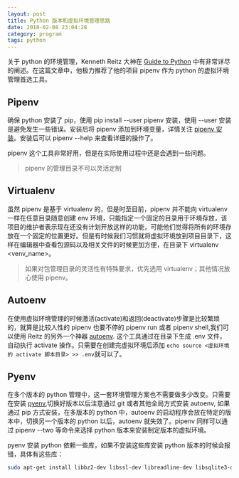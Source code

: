 ```yaml
---
layout: post
title: Python 版本和虚拟环境管理思路
date: 2018-02-08 23:04:28
category: program
tags: python
---
```


关于 python 的环境管理，Kenneth Reitz 大神在 [Guide to Python](http://pythonguidecn.readthedocs.io/zh/latest/dev/virtualenvs.html) 中有非常详尽的阐述。在这篇文章中，他极力推荐了他的项目 pipenv 作为 python 的虚拟环境管理首选工具。
<!--more-->
## Pipenv
确保 python 安装了 pip，使用 pip install --user pipenv 安装，使用 --user 安装是避免发生一些错误。安装后将 pipenv 添加到环境变量，详情关注 [pipenv 安装](https://pythonguidecn.readthedocs.io/zh/latest/dev/virtualenvs.html)。安装后可以 pipenv --help 来查看详细的操作了。

pipenv 这个工具非常好用，但是在实际使用过程中还是会遇到一些问题。

> pipenv 的管理目录不可以灵活定制

## Virtualenv

虽然 pipenv 是基于 virtualenv 的，但是时至目前，pipenv 并不能向 virtualenv 一样在任意目录随意创建 env 环境，只能指定一个固定的目录用于环境存放，该项目的维护者表示现在还没有计划开放这样的功能，可能他们觉得将所有的环境存放在一个固定的位置更好。但是有时候我们习惯就将虚拟环境放到项目目录下，这样在编辑器中查看包源码以及相关文件的时候更加方便，在目录下 virtualenv <venv_name>。

>如果对包管理目录的灵活性有特殊要求，优先选用 virtualenv；其他情况放心使用 pipenv。

## Autoenv

在使用虚拟环境管理的时候激活(activate)和返回(deactivate)步骤是比较繁琐的，就算是比较人性的 pipenv 也要不停的 pipenv run 或者 pipenv shell,我们可以使用 Reitz 的另外一个神器 [autoenv](https://github.com/kennethreitz/autoenv). 这个工具通过在目录下生成 .env 文件，自动执行 activate 操作。只需要在创建完虚拟环境后添加 `echo source <虚拟环境的 activate 脚本目录> >> .env`就可以了。

## Pyenv

在多个版本的 python 管理中，这一套环境管理方案也不需要做多少改变。只需要在安装 [pyenv](https://github.com/pyenv/pyenv),切换好版本以后注意通过 git 或者其他全局方式安装 autoenv, 如果通过 pip 方式安装，在多版本的 python 中，autoenv 的启动程序会放在特定的版本中，切换另一个版本的 python 以后，autoenv 就失效了。pipenv 同样可以通过 pipenv --two 等命令来选择 python 版本来安装制定版本的虚拟环境。

pyenv 安装 python 依赖一些库，如果不安装这些库安装 python 版本的时候会报错，具体有这些库：

```bash
sudo apt-get install libbz2-dev libssl-dev libreadline-dev libsqlite3-dev
```

